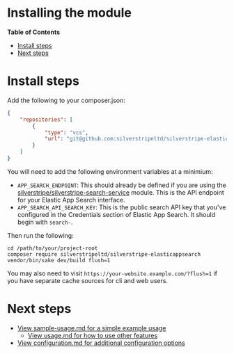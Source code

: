 # Installing the module
<!-- START doctoc generated TOC please keep comment here to allow auto update -->
<!-- DON'T EDIT THIS SECTION, INSTEAD RE-RUN doctoc TO UPDATE -->
**Table of Contents**

- [Install steps](#install-steps)
- [Next steps](#next-steps)

<!-- END doctoc generated TOC please keep comment here to allow auto update -->

# Install steps
Add the following to your composer.json:
```json
{
    "repositories": [
        {
            "type": "vcs",
            "url": "git@github.com:silverstripeltd/silverstripe-elasticappsearch.git"
        }
    ]
}
```

You will need to add the following environment variables at a minimium:
* `APP_SEARCH_ENDPOINT`: This should already be defined if you are using the [silverstripe/silverstripe-search-service](https://github.com/silverstripe/silverstripe-search-service/) module. This is the API endpoint for your Elastic App Search interface.
* `APP_SEARCH_API_SEARCH_KEY`: This is the public search API key that you've configured in the Credentials section of Elastic App Search. It should begin with `search-`.

Then run the following:
```shell script
cd /path/to/your/project-root
composer require silverstripeltd/silverstripe-elasticappsearch
vendor/bin/sake dev/build flush=1
``` 
You may also need to visit `https://your-website.example.com/?flush=1` if you have separate cache sources for cli and web users.

# Next steps
* [View sample-usage.md for a simple example usage](simple-usage.md)
    * [View usage.md for how to use other features](usage.md)
* [View configuration.md for additional configuration options](configuration.md)
